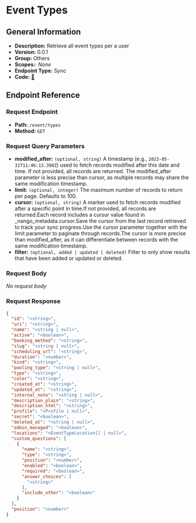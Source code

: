 # Event Types

## General Information

- **Description:** Retrieve all event types per a user
- **Version:** 0.0.1
- **Group:** Others
- **Scopes:**: _None_
- **Endpoint Type:** Sync
- **Code:** [🔗](https://github.com/NangoHQ/integration-templates/tree/main/integrations/calendly/syncs/event-types.ts)

## Endpoint Reference

### Request Endpoint

- **Path:** `/event/types`
- **Method:** `GET`

### Request Query Parameters

- **modified_after:** `(optional, string)` A timestamp (e.g., `2023-05-31T11:46:13.390Z`) used to fetch records modified after this date and time. If not provided, all records are returned. The modified_after parameter is less precise than cursor, as multiple records may share the same modification timestamp.
- **limit:** `(optional, integer)` The maximum number of records to return per page. Defaults to 100.
- **cursor:** `(optional, string)` A marker used to fetch records modified after a specific point in time.If not provided, all records are returned.Each record includes a cursor value found in _nango_metadata.cursor.Save the cursor from the last record retrieved to track your sync progress.Use the cursor parameter together with the limit parameter to paginate through records.The cursor is more precise than modified_after, as it can differentiate between records with the same modification timestamp.
- **filter:** `(optional, added | updated | deleted)` Filter to only show results that have been added or updated or deleted.

### Request Body

_No request body_

### Request Response

```json
{
  "id": "<string>",
  "uri": "<string>",
  "name": "<string | null>",
  "active": "<boolean>",
  "booking_method": "<string>",
  "slug": "<string | null>",
  "scheduling_url": "<string>",
  "duration": "<number>",
  "kind": "<string>",
  "pooling_type": "<string | null>",
  "type": "<string>",
  "color": "<string>",
  "created_at": "<string>",
  "updated_at": "<string>",
  "internal_note": "<string | null>",
  "description_plain": "<string>",
  "description_html": "<string>",
  "profile": "<Profile | null>",
  "secret": "<boolean>",
  "deleted_at": "<string | null>",
  "admin_managed": "<boolean>",
  "locations": "<EventTypeLocation[] | null>",
  "custom_questions": [
    {
      "name": "<string>",
      "type": "<string>",
      "position": "<number>",
      "enabled": "<boolean>",
      "required": "<boolean>",
      "answer_choices": [
        "<string>"
      ],
      "include_other": "<boolean>"
    }
  ],
  "position": "<number>"
}
```
